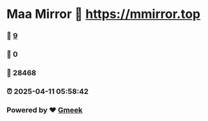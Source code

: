 # Maa Mirror :link: https://mmirror.top 
### :page_facing_up: [9](https://mmirror.top/tag.html) 
### :speech_balloon: 0 
### :hibiscus: 28468 
### :alarm_clock: 2025-04-11 05:58:42 
### Powered by :heart: [Gmeek](https://github.com/Meekdai/Gmeek)
